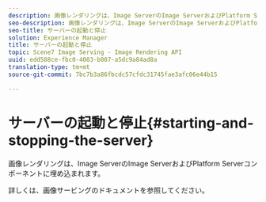 ```yaml
---
description: 画像レンダリングは、Image ServerのImage ServerおよびPlatform Serverコンポーネントに埋め込まれます。
seo-description: 画像レンダリングは、Image ServerのImage ServerおよびPlatform Serverコンポーネントに埋め込まれます。
seo-title: サーバーの起動と停止
solution: Experience Manager
title: サーバーの起動と停止
topic: Scene7 Image Serving - Image Rendering API
uuid: edd588ce-fbc0-4003-b007-a5dc9a84ad8a
translation-type: tm+mt
source-git-commit: 7bc7b3a86fbcdc57cfdc31745fae3afc06e44b15

---
```



# サーバーの起動と停止{#starting-and-stopping-the-server}

画像レンダリングは、Image ServerのImage ServerおよびPlatform Serverコンポーネントに埋め込まれます。

詳しくは、画像サービングのドキュメントを参照してください。
